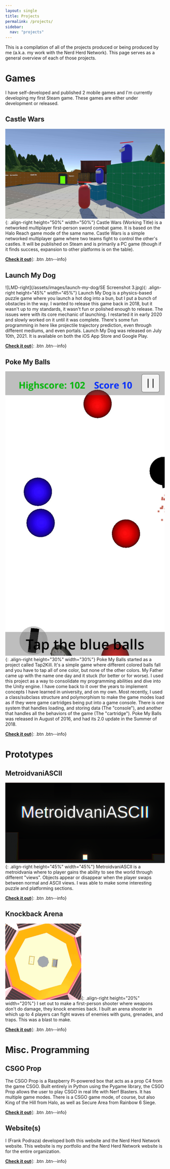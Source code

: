 ```yaml
---
layout: single
title: Projects
permalink: /projects/
sidebar:
  nav: "projects"
---
```


This is a compilation of all of the projects produced or being produced by me (a.k.a. my work with the Nerd Herd Network). This page serves as a general overview of each of those projects.

# Games

I have self-developed and published 2 mobile games and I'm currently developing my first Steam game. These games are either under development or released.

## Castle Wars

![castle-wars-game-right](/assets/images/castle-wars/0.0.1-demo.jpg){: .align-right height="50%" width="50%"}
Castle Wars (Working Title) is a networked multiplayer first-person sword combat game. It is based on the Halo Reach game mode of the same name. Castle Wars is a simple networked multiplayer game where two teams fight to control the other's castles. It will be published on Steam and is primarily a PC game (though if it finds success, expansion to other platforms is on the table).


[**Check it out**](/projects/castle-wars/){: .btn .btn--info}

## Launch My Dog

![LMD-right](/assets/images/launch-my-dog/SE Screenshot 3.jpg){: .align-right height="45%" width="45%"}
Launch My Dog is a physics-based puzzle game where you launch a hot dog into a bun, but I put a bunch of obstacles in the way. I wanted to release this game back in 2018, but it wasn't up to my standards, it wasn't fun or polished enough to release. The issues were with its core mechanic of launching. I restarted it in early 2020 and slowly worked on it until it was complete. There's some fun programming in here like projectile trajectory prediction, even through different mediums, and even portals. Launch My Dog was released on July 10th, 2021. It is available on both the iOS App Store and Google Play.

[**Check it out**](/projects/launch-my-dog/){: .btn .btn--info}

## Poke My Balls

![PMB-right](/assets/images/poke-my-balls/screen-game.jpg){: .align-right height="30%" width="30%"}
Poke My Balls started as a project called Tap2Kill. It's a simple game where different colored balls fall and you have to tap all of one color, but none of the other colors. My Father came up with the name one day and it stuck (for better or for worse). I used this project as a way to consolidate my programming abilities and dive into the Unity engine. I have come back to it over the years to implement concepts I have learned in university, and on my own. Most recently, I used a class/subclass structure and polymorphism to make the game modes load as if they were game cartridges being put into a game console. There is one system that handles loading, and storing data (The "console"), and another that handles all the behaviors of the game (The "cartridge"). Poke My Balls was released in August of 2016, and had its 2.0 update in the Summer of 2018.

[**Check it out**](/projects/poke-my-balls/){: .btn .btn--info}

# Prototypes

## MetroidvaniASCII

![Metroid-right](/assets/images/metroidvaniascii/title.png){: .align-right height="45%" width="45%"}
MetroidvaniASCII is a metroidvania where to player gains the ability to see the world through different "views". Objects appear or disappear when the player swaps between normal and ASCII views. I was able to make some interesting puzzle and platforming sections.

[**Check it out**](/projects/metroidvaniascii/){: .btn .btn--info}

## Knockback Arena

![KBA-Right](/assets/images/knockback-arena/Arena_Gif_Small.gif){: .align-right height="20%" width="20%"}
I set out to make a first-person shooter where weapons don't do damage, they knock enemies back. I built an arena shooter in which up to 4 players can fight waves of enemies with guns, grenades, and traps. This was a blast to make.

[**Check it out**](/projects/knockback-arena/){: .btn .btn--info}

# Misc. Programming

## CSGO Prop

The CSGO Prop is a Raspberry Pi-powered box that acts as a prop C4 from the game CSGO. Built entirely in Python using the Pygame library, the CSGO Prop allows the user to play CSGO in real life with Nerf Blasters. It has multiple game modes. There is a CSGO game mode, of course, but also King of the Hill from Halo, as well as Secure Area from Rainbow 6 Siege.

[**Check it out**](/projects/csgo-prop/){: .btn .btn--info}

## Website(s)

I (Frank Podraza) developed both this website and the Nerd Herd Network website. This website is my portfolio and the Nerd Herd Network website is for the entire organization.

[**Check it out**](/projects/web-dev/){: .btn .btn--info}
